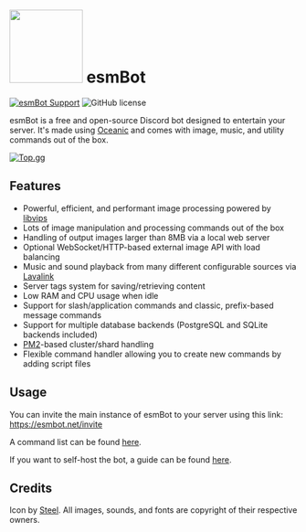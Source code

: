 # <img src="https://github.com/esmBot/esmBot/raw/master/docs/assets/esmbot.png" width="128"> esmBot
[![esmBot Support](https://discordapp.com/api/guilds/592399417676529688/embed.png)](https://discord.gg/esmbot) ![GitHub license](https://img.shields.io/github/license/esmBot/esmBot.svg)


esmBot is a free and open-source Discord bot designed to entertain your server. It's made using [Oceanic](https://oceanic.ws) and comes with image, music, and utility commands out of the box.

[![Top.gg](https://top.gg/api/widget/429305856241172480.svg)](https://top.gg/bot/429305856241172480)

## Features
- Powerful, efficient, and performant image processing powered by [libvips](https://github.com/libvips/libvips)
- Lots of image manipulation and processing commands out of the box
- Handling of output images larger than 8MB via a local web server
- Optional WebSocket/HTTP-based external image API with load balancing
- Music and sound playback from many different configurable sources via [Lavalink](https://github.com/freyacodes/Lavalink)
- Server tags system for saving/retrieving content
- Low RAM and CPU usage when idle
- Support for slash/application commands and classic, prefix-based message commands
- Support for multiple database backends (PostgreSQL and SQLite backends included)
- [PM2](https://pm2.keymetrics.io)-based cluster/shard handling
- Flexible command handler allowing you to create new commands by adding script files

## Usage
You can invite the main instance of esmBot to your server using this link: https://esmbot.net/invite

A command list can be found [here](https://esmbot.net/help.html).

If you want to self-host the bot, a guide can be found [here](https://docs.esmbot.net/setup).

## Credits
Icon by [Steel](https://twitter.com/MintBurrow).
All images, sounds, and fonts are copyright of their respective owners.
